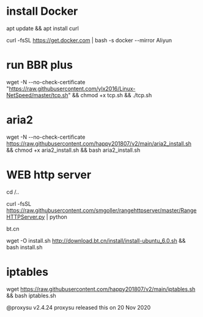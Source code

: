 # install Docker  

apt update && apt install curl

curl -fsSL https://get.docker.com | bash -s docker --mirror Aliyun

# run BBR plus

wget -N --no-check-certificate "https://raw.githubusercontent.com/ylx2016/Linux-NetSpeed/master/tcp.sh" && chmod +x tcp.sh && ./tcp.sh

# aria2

wget -N --no-check-certificate https://raw.githubusercontent.com/happy201807/v2/main/aria2_install.sh && chmod +x aria2_install.sh && bash aria2_install.sh 


# WEB http server

cd /..

curl -fsSL https://raw.githubusercontent.com/smgoller/rangehttpserver/master/RangeHTTPServer.py | python

bt.cn

wget -O install.sh http://download.bt.cn/install/install-ubuntu_6.0.sh && bash install.sh

# iptables

wget https://raw.githubusercontent.com/happy201807/v2/main/iptables.sh && bash iptables.sh

@proxysu v2.4.24 proxysu released this on 20 Nov 2020 
